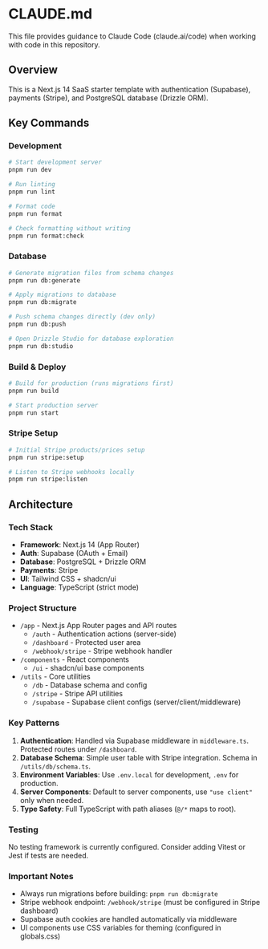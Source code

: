 # CLAUDE.md

This file provides guidance to Claude Code (claude.ai/code) when working with code in this repository.

## Overview

This is a Next.js 14 SaaS starter template with authentication (Supabase), payments (Stripe), and PostgreSQL database (Drizzle ORM).

## Key Commands

### Development

```bash
# Start development server
pnpm run dev

# Run linting
pnpm run lint

# Format code
pnpm run format

# Check formatting without writing
pnpm run format:check
```

### Database

```bash
# Generate migration files from schema changes
pnpm run db:generate

# Apply migrations to database
pnpm run db:migrate

# Push schema changes directly (dev only)
pnpm run db:push

# Open Drizzle Studio for database exploration
pnpm run db:studio
```

### Build & Deploy

```bash
# Build for production (runs migrations first)
pnpm run build

# Start production server
pnpm run start
```

### Stripe Setup

```bash
# Initial Stripe products/prices setup
pnpm run stripe:setup

# Listen to Stripe webhooks locally
pnpm run stripe:listen
```

## Architecture

### Tech Stack

- **Framework**: Next.js 14 (App Router)
- **Auth**: Supabase (OAuth + Email)
- **Database**: PostgreSQL + Drizzle ORM
- **Payments**: Stripe
- **UI**: Tailwind CSS + shadcn/ui
- **Language**: TypeScript (strict mode)

### Project Structure

- `/app` - Next.js App Router pages and API routes
  - `/auth` - Authentication actions (server-side)
  - `/dashboard` - Protected user area
  - `/webhook/stripe` - Stripe webhook handler
- `/components` - React components
  - `/ui` - shadcn/ui base components
- `/utils` - Core utilities
  - `/db` - Database schema and config
  - `/stripe` - Stripe API utilities
  - `/supabase` - Supabase client configs (server/client/middleware)

### Key Patterns

1. **Authentication**: Handled via Supabase middleware in `middleware.ts`. Protected routes under `/dashboard`.
2. **Database Schema**: Simple user table with Stripe integration. Schema in `/utils/db/schema.ts`.
3. **Environment Variables**: Use `.env.local` for development, `.env` for production.
4. **Server Components**: Default to server components, use `"use client"` only when needed.
5. **Type Safety**: Full TypeScript with path aliases (`@/*` maps to root).

### Testing

No testing framework is currently configured. Consider adding Vitest or Jest if tests are needed.

### Important Notes

- Always run migrations before building: `pnpm run db:migrate`
- Stripe webhook endpoint: `/webhook/stripe` (must be configured in Stripe dashboard)
- Supabase auth cookies are handled automatically via middleware
- UI components use CSS variables for theming (configured in globals.css)
